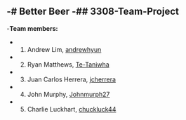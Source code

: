 -# Better Beer
 -## 3308-Team-Project
 -
 -**Team members:**
 -  1. Andrew Lim, [andrewhyun](https://www.github.com/andrewhyun)
 -  2. Ryan Matthews, [Te-Taniwha](https://www.github.com/Te-Taniwha) 
 -  3. Juan Carlos Herrera, [jcherrera](https://www.github.com/jcherrera) 
 -  4. John Murphy, [Johnmurph27](https://www.github.com/Johnmurph27)
 -  5. Charlie Luckhart, [chuckluck44](https://www.github.com/chuckluck44) 

